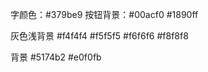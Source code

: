 字颜色：#379be9
按钮背景：#00acf0    #1890ff


灰色浅背景 #f4f4f4    #f5f5f5   #f6f6f6  #f8f8f8


背景  #5174b2 #e0f0fb